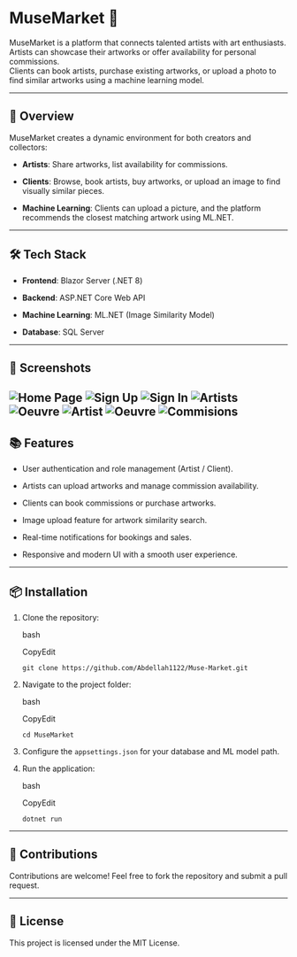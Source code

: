
# MuseMarket 🎨

MuseMarket is a platform that connects talented artists with art enthusiasts.  
Artists can showcase their artworks or offer availability for personal commissions.  
Clients can book artists, purchase existing artworks, or upload a photo to find similar artworks using a machine learning model.

----------

## 🚀 Overview

MuseMarket creates a dynamic environment for both creators and collectors:

-   **Artists**: Share artworks, list availability for commissions.
    
-   **Clients**: Browse, book artists, buy artworks, or upload an image to find visually similar pieces.
    
-   **Machine Learning**: Clients can upload a picture, and the platform recommends the closest matching artwork using ML.NET.
    

----------

## 🛠️ Tech Stack

-   **Frontend**: Blazor Server (.NET 8)
    
-   **Backend**: ASP.NET Core Web API
    
-   **Machine Learning**: ML.NET (Image Similarity Model)
    
-   **Database**: SQL Server
    

----------

## 📸 Screenshots

![Home Page](Image/PageGarde.png)
![Sign Up](Image/SignUpArtist.png)
![Sign In](Image/Login.png)
![Artists](Image/aRTIST.png)
![Oeuvre](Image/GALL.png)
![Artist](Image/DetailArtist.png)
![Oeuvre](Image/DetailOeauve.png)
![Commisions](Image/Commisions.png)
----------

## 📚 Features

-   User authentication and role management (Artist / Client).
    
-   Artists can upload artworks and manage commission availability.
    
-   Clients can book commissions or purchase artworks.
    
-   Image upload feature for artwork similarity search.
    
-   Real-time notifications for bookings and sales.
    
-   Responsive and modern UI with a smooth user experience.
    

----------

## 📦 Installation

1.  Clone the repository:
    
    bash
    
    CopyEdit
    
    `git clone https://github.com/Abdellah1122/Muse-Market.git` 
    
2.  Navigate to the project folder:
    
    bash
    
    CopyEdit
    
    `cd MuseMarket` 
    
3.  Configure the `appsettings.json` for your database and ML model path.
    
4.  Run the application:
    
    bash
    
    CopyEdit
    
    `dotnet run` 
    

----------

## 🤝 Contributions

Contributions are welcome! Feel free to fork the repository and submit a pull request.

----------

## 📄 License

This project is licensed under the MIT License.